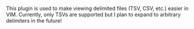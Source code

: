 This plugin is used to make viewing delimited files (TSV, CSV, etc.) easier in VIM. Currently, only TSVs are supported but I plan to expand to arbitrary delimiters in the future!
